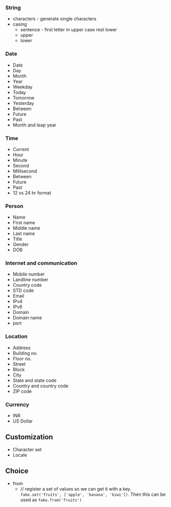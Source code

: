### String
- characters - generate single characters
- casing
  - sentence - first letter in upper case rest lower
  - upper
  - lower
### Date
- Date
- Day
- Month
- Year
- Weekday
- Today
- Tomorrow
- Yesterday
- Between
- Future
- Past
- Month and leap year
### Time
- Current
- Hour
- Minute
- Second
- Millisecond
- Between
- Future
- Past
- 12 vs 24 hr format
### Person
- Name
- First name
- Middle name
- Last name
- Title
- Gender
- DOB
### Internet and communication
- Mobile number
- Landline number
- Country code
- STD code
- Email
- IPv4
- IPv6
- Domain
- Domain name
- port
### Location
- Address
- Building no.
- Floor no.
- Street
- Block
- City
- State and state code
- Country and country code
- ZIP code
### Currency
- INR
- US Dollar
## Customization
- Character set
- Locale
## Choice
  - from
    - // register a set of values so we can get it with a key. `fake.set('fruits', ['apple', 'banana', 'kiwi'])`. Then this can be used as `fake.from('fruits')`
